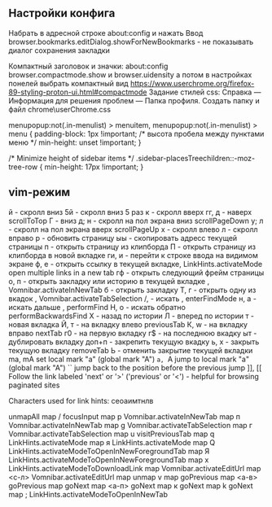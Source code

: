 ## Настройки конфига
Набрать в адресной строке about:config и нажать Ввод
browser.bookmarks.editDialog.showForNewBookmarks - не показывать диалог сохранения закладки

Компактный заголовок и значки: about:config  browser.compactmode.show и browser.uidensity а потом в настройках понелей выбрать компактный вид
https://www.userchrome.org/firefox-89-styling-proton-ui.html#compactmode
Задание стилей css: Справка — Информация для решения проблем — Папка профиля. Создать папку и файл chrome\userChrome.css

menupopup:not(.in-menulist) > menuitem, 
menupopup:not(.in-menulist) > menu {
  padding-block: 1px !important;    /* высота пробела между пунктами меню */
  min-height: unset !important;
}
 
/* Minimize height of sidebar items */
.sidebar-placesTreechildren::-moz-tree-row {
	min-height: 17px !important;
}

## vim-режим
й - скролл вниз
5й - скролл вниз 5 раз
к - скролл вверх
	гг, д - наверх scrollToTop
Г - вниз
	д; н - скролл на пол экрана вниз scrollPageDown
	у; л - скролл на пол экрана вверх scrollPageUp
х - скролл влево
л - скролл вправо
р - обновить страницу
ыы - скопировать адресс текущей страницы
п - открыть страницу из клипборда
П - открыть страницу из клипборда в новой вкладке
	ги, и - перейти к строке ввода на видимом экране
	ф, e - открыть ссылку в текущей вкладке, LinkHints.activateMode
<a-f>   open multiple links in a new tab
гф - открыть следующий фрейм страницы
	о, п - открыть закладку или историю в текущей вкладке , Vomnibar.activateInNewTab
б - открыть закладку
	Т, г - открыть одну из вкадок , Vomnibar.activateTabSelection
	/, <c-f> - искать , enterFindMode
	н, a - искать дальше , performFind
	Н, о - искать обратно performBackwardsFind
Х - назад по истории
Л - вперед по истории
т - новая вкладка
	Й, т - на вкладку влево previousTab
	К, w - на вкладку вправо   nextTab
г0 - на первую вкладку
г$ - на последнюю вкадку
ыт - дублировать вкладку
доп+п - закрепить текущую вкадку
ь, х - закрыть текущую вкладку removeTab
Ь - отменить закрытие текущей вкладки
ma, mA  set local mark "a" (global mark "A")
`a, `A  jump to local mark "a" (global mark "A")
``      jump back to the position before the previous jump
]], [[  Follow the link labeled 'next' or '>' ('previous' or '<')
          - helpful for browsing paginated sites

Characters used for link hints: сеоаимтнлв

unmapAll
map / focusInput
map p Vomnibar.activateInNewTab
map п Vomnibar.activateInNewTab
map g Vomnibar.activateTabSelection
map г Vomnibar.activateTabSelection
map u visitPreviousTab
map q LinkHints.activateMode
map я LinkHints.activateMode
map Q LinkHints.activateModeToOpenInNewForegroundTab
map Я LinkHints.activateModeToOpenInNewForegroundTab
map x LinkHints.activateModeToDownloadLink
map <c-l> Vomnibar.activateEditUrl
map <c-л> Vomnibar.activateEditUrl
map <a-i> unmap v
map <a-w> goPrevious
map <a-в> goPrevious
map <a-p> goNext
map <a-п> goNext
map к goNext
map k goNext
map ; LinkHints.activateModeToOpenInNewTab
